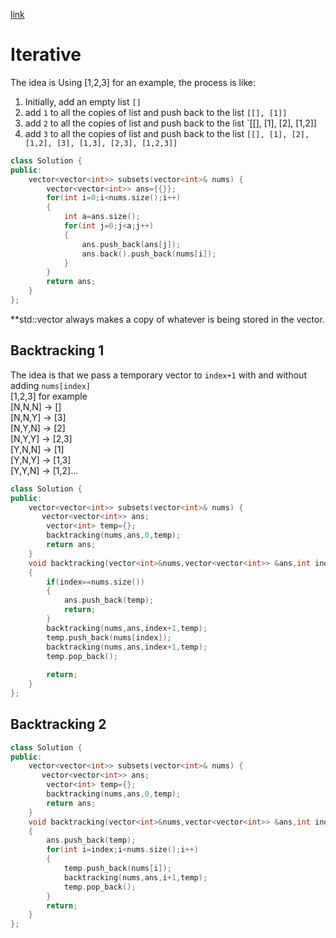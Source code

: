 [link](https://leetcode.com/problems/subsets/)
# Iterative
The idea is Using [1,2,3] for an example, the process is like:  
1.  Initially, add an empty list `[]`
2.  add `1` to all the copies of list and push back to the list `[[], [1]]`  
3.  add `2` to all the copies of list and push back to the list `[[], [1], [2], [1,2]]  
4.  add `3` to all the copies of list and push back to the list `[[], [1], [2], [1,2], [3], [1,3], [2,3], [1,2,3]]`

```cpp
class Solution {
public:
    vector<vector<int>> subsets(vector<int>& nums) {
        vector<vector<int>> ans={{}};
        for(int i=0;i<nums.size();i++)
        {
            int a=ans.size();
            for(int j=0;j<a;j++)
            {
                ans.push_back(ans[j]);
                ans.back().push_back(nums[i]);
            }
        }
        return ans;
    }
};
```
**std::vector always makes a copy of whatever is being stored in the vector.

## Backtracking 1
The idea is that we pass a temporary vector to `index+1` with and without adding `nums[index]`  
[1,2,3] for example  
[N,N,N] -> []  
[N,N,Y] -> [3]  
[N,Y,N] -> [2]  
[N,Y,Y] -> [2,3]  
[Y,N,N] -> [1]  
[Y,N,Y] -> [1,3]  
[Y,Y,N] -> [1,2]...    


```cpp
class Solution {
public:
    vector<vector<int>> subsets(vector<int>& nums) {
       vector<vector<int>> ans;
        vector<int> temp={};
        backtracking(nums,ans,0,temp);
        return ans;
    }
    void backtracking(vector<int>&nums,vector<vector<int>> &ans,int index,vector<int>& temp)
    {
        if(index==nums.size())
        {
            ans.push_back(temp);
            return;
        }
        backtracking(nums,ans,index+1,temp);
        temp.push_back(nums[index]);
        backtracking(nums,ans,index+1,temp);
        temp.pop_back();
       
        return;
    }
};
```

## Backtracking 2
```cpp
class Solution {
public:
    vector<vector<int>> subsets(vector<int>& nums) {
       vector<vector<int>> ans;
        vector<int> temp={};
        backtracking(nums,ans,0,temp);
        return ans;
    }
    void backtracking(vector<int>&nums,vector<vector<int>> &ans,int index,vector<int>& temp)
    {
        ans.push_back(temp);
        for(int i=index;i<nums.size();i++)
        {
            temp.push_back(nums[i]);
            backtracking(nums,ans,i+1,temp);
            temp.pop_back();
        }
        return;
    }
};
```
 
